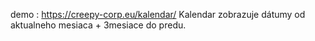 demo : https://creepy-corp.eu/kalendar/
Kalendar zobrazuje dátumy od aktualneho mesiaca + 3mesiace do predu.
